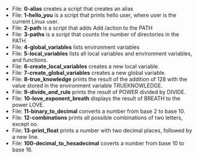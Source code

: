 * File: **0-alias** creates a script that creates an alias
* File: **1-hello_you** is a script that prints hello user, where user is the current Linux user.
* File: **2-path** is a script that adds Add /action to the PATH
* File: **3-paths** is a script that counts the number of directories in the PATH
* File: **4-global_variables** lists environment variables
* File: **5-local_variables** lists all local variables and environment variables, and functions.
* File: **6-create_local_variables** creates a new local variable.
* File: **7-create_global_variables** creates a new global variable.
* File: **8-true_knowledge** prints the result of the addition of 128 with the value stored in the environment variable TRUEKNOWLEDGE.
* File: **9-divide_and_rule** prints the result of POWER divided by DIVIDE.
* File: **10-love_exponent_breath** displays the result of BREATH to the power LOVE.
* File: **11-binary_to_decimal** converts a number from base 2 to base 10.
* File: **12-combinations** prints all possible combinations of two letters, except oo.
* File: **13-print_float** prints a number with two decimal places, followed by a new line.
* File: **100-decimal_to_hexadecimal** coverts a number from base 10 to base 16.
